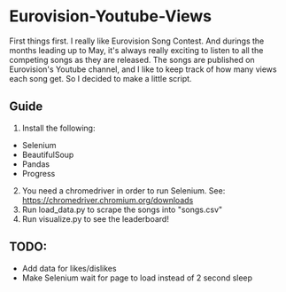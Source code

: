 # Eurovision-Youtube-Views
First things first. I really like Eurovision Song Contest. And durings the months leading up to May, it's always really exciting to listen to all the competing songs as they are released. The songs are published on Eurovision's Youtube channel, and I like to keep track of how many views each song get. So I decided to make a little script.

## Guide
1. Install the following:
- Selenium
- BeautifulSoup
- Pandas
- Progress
2. You need a chromedriver in order to run Selenium. See: https://chromedriver.chromium.org/downloads
3. Run load_data.py to scrape the songs into "songs.csv"
4. Run visualize.py to see the leaderboard!

## TODO:
- Add data for likes/dislikes
- Make Selenium wait for page to load instead of 2 second sleep
